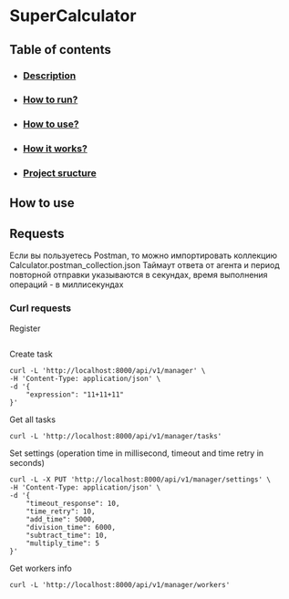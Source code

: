 # SuperCalculator

## Table of contents

- ### [Description](..%2FREADME.md#description)
- ### [How to run?](..%2FREADME.md#running)
- ### [How to use?](#how-to-use)
- ### [How it works?](FhowItWorks.md)
- ### [Project sructure](..%2FREADME.md#structure)

## How to use
## Requests

Если вы пользуетесь Postman, то можно импортировать коллекцию Calculator.postman_collection.json
Таймаут ответа от агента и период повторной отправки указываются в секундах, время выполнения операций - в миллисекундах

### Curl requests
Register
```
```
Create task
```
curl -L 'http://localhost:8000/api/v1/manager' \
-H 'Content-Type: application/json' \
-d '{
    "expression": "11+11+11"
}'
```
Get all tasks
```
curl -L 'http://localhost:8000/api/v1/manager/tasks'
```
Set settings (operation time in millisecond, timeout and time retry in seconds)
```
curl -L -X PUT 'http://localhost:8000/api/v1/manager/settings' \
-H 'Content-Type: application/json' \
-d '{
    "timeout_response": 10,
    "time_retry": 10,
    "add_time": 5000,
    "division_time": 6000,
    "subtract_time": 10,
    "multiply_time": 5
}'
```
Get workers info
```
curl -L 'http://localhost:8000/api/v1/manager/workers'
```